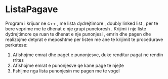 # ListaPagave

Program i krijuar ne c++ , me lista dydrejtimore , doubly linked list , per te bere veprime me te dhenat e nje grupi punetoresh . 
Krijimi i nje liste dydrejtimore qe ruan te dhenat e nje punonjesi , emrin dhe pagen 
dhe realizojme detyrat e meposhtme per listen me ane te krijimit te procedurave perkatese:
1. Afishojme emrat dhe paget e punonjesve, duke renditur pagat ne rendin rrites
2. Afishojme emrat e punonjesve qe kane page te njejte
3. Fshijme nga lista punonjesin me pagen me te vogel
